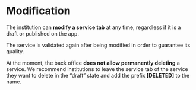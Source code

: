 # Modification

The institution can **modify a service tab** at any time, regardless if it is a draft or published on the app. 

The service is validated again after being modified in order to guarantee its quality.

At the moment, the back office **does not allow permanently deleting** a service. We recommend institutions to leave the service tab of the service they want to delete in the “draft” state and add the prefix **\[DELETED]** to the name. 